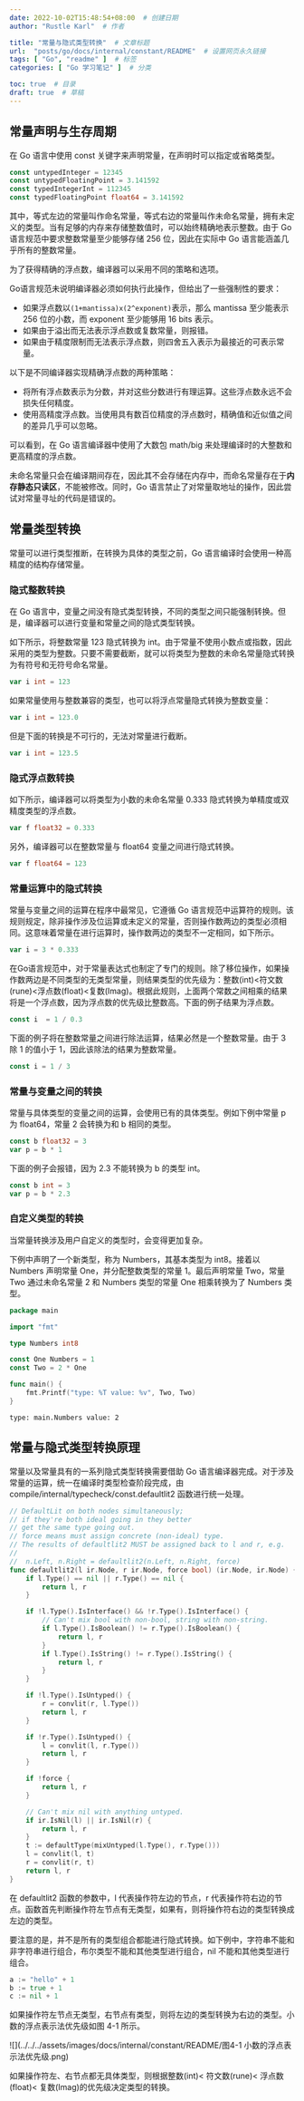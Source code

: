 ```yaml
---
date: 2022-10-02T15:48:54+08:00  # 创建日期
author: "Rustle Karl"  # 作者

title: "常量与隐式类型转换"  # 文章标题
url:  "posts/go/docs/internal/constant/README"  # 设置网页永久链接
tags: [ "Go", "readme" ]  # 标签
categories: [ "Go 学习笔记" ]  # 分类

toc: true  # 目录
draft: true  # 草稿
---
```


## 常量声明与生存周期

在 Go 语言中使用 const 关键字来声明常量，在声明时可以指定或省略类型。

```go
const untypedInteger = 12345
const untypedFloatingPoint = 3.141592
const typedIntegerInt = 112345
const typedFloatingPoint float64 = 3.141592
```

其中，等式左边的常量叫作命名常量，等式右边的常量叫作未命名常量，拥有未定义的类型。当有足够的内存来存储整数值时，可以始终精确地表示整数。由于 Go 语言规范中要求整数常量至少能够存储 256 位，因此在实际中 Go 语言能涵盖几乎所有的整数常量。

为了获得精确的浮点数，编译器可以采用不同的策略和选项。

Go语言规范未说明编译器必须如何执行此操作，但给出了一些强制性的要求：

- 如果浮点数以`(1+mantissa)x(2^exponent)`表示，那么 mantissa 至少能表示 256 位的小数，而 exponent 至少能够用 16 bits 表示。
- 如果由于溢出而无法表示浮点数或复数常量，则报错。
- 如果由于精度限制而无法表示浮点数，则四舍五入表示为最接近的可表示常量。

以下是不同编译器实现精确浮点数的两种策略：

- 将所有浮点数表示为分数，并对这些分数进行有理运算。这些浮点数永远不会损失任何精度。
- 使用高精度浮点数。当使用具有数百位精度的浮点数时，精确值和近似值之间的差异几乎可以忽略。

可以看到，在 Go 语言编译器中使用了大数包 math/big 来处理编译时的大整数和更高精度的浮点数。

未命名常量只会在编译期间存在，因此其不会存储在内存中，而命名常量存在于**内存静态只读区**，不能被修改。同时，Go 语言禁止了对常量取地址的操作，因此尝试对常量寻址的代码是错误的。

## 常量类型转换

常量可以进行类型推断，在转换为具体的类型之前，Go 语言编译时会使用一种高精度的结构存储常量。

### 隐式整数转换

在 Go 语言中，变量之间没有隐式类型转换，不同的类型之间只能强制转换。但是，编译器可以进行变量和常量之间的隐式类型转换。

如下所示，将整数常量 123 隐式转换为 int。由于常量不使用小数点或指数，因此采用的类型为整数。只要不需要截断，就可以将类型为整数的未命名常量隐式转换为有符号和无符号命名常量。

```go
var i int = 123
```

如果常量使用与整数兼容的类型，也可以将浮点常量隐式转换为整数变量：

```go
var i int = 123.0
```

但是下面的转换是不可行的，无法对常量进行截断。

```go
var i int = 123.5
```

### 隐式浮点数转换

如下所示，编译器可以将类型为小数的未命名常量 0.333 隐式转换为单精度或双精度类型的浮点数。

```go
var f float32 = 0.333
```

另外，编译器可以在整数常量与 float64 变量之间进行隐式转换。

```go
var f float64 = 123
```

### 常量运算中的隐式转换

常量与变量之间的运算在程序中最常见，它遵循 Go 语言规范中运算符的规则。该规则规定，除非操作涉及位运算或未定义的常量，否则操作数两边的类型必须相同。这意味着常量在进行运算时，操作数两边的类型不一定相同，如下所示。

```go
var i = 3 * 0.333
```

在Go语言规范中，对于常量表达式也制定了专门的规则。除了移位操作，如果操作数两边是不同类型的无类型常量，则结果类型的优先级为：整数(int)<符文数(rune)<浮点数(float)<复数(Imag)。根据此规则，上面两个常数之间相乘的结果将是一个浮点数，因为浮点数的优先级比整数高。下面的例子结果为浮点数。

```go
const i  = 1 / 0.3
```

下面的例子将在整数常量之间进行除法运算，结果必然是一个整数常量。由于 3 除 1 的值小于 1，因此该除法的结果为整数常量。

```go
const i = 1 / 3
```

### 常量与变量之间的转换

常量与具体类型的变量之间的运算，会使用已有的具体类型。例如下例中常量 p 为 float64，常量 2 会转换为和 b 相同的类型。

```go
const b float32 = 3
var p = b * 1
```

下面的例子会报错，因为 2.3 不能转换为 b 的类型 int。

```go
const b int = 3
var p = b * 2.3
```

### 自定义类型的转换

当常量转换涉及用户自定义的类型时，会变得更加复杂。

下例中声明了一个新类型，称为 Numbers，其基本类型为 int8。接着以 Numbers 声明常量 One，并分配整数类型的常量 1。最后声明常量 Two，常量 Two 通过未命名常量 2 和 Numbers 类型的常量 One 相乘转换为了 Numbers 类型。

```go
package main

import "fmt"

type Numbers int8

const One Numbers = 1
const Two = 2 * One

func main() {
	fmt.Printf("type: %T value: %v", Two, Two)
}
```

```
type: main.Numbers value: 2
```

## 常量与隐式类型转换原理

常量以及常量具有的一系列隐式类型转换需要借助 Go 语言编译器完成。对于涉及常量的运算，统一在编译时类型检查阶段完成，由 compile/internal/typecheck/const.defaultlit2 函数进行统一处理。

```go
// DefaultLit on both nodes simultaneously;
// if they're both ideal going in they better
// get the same type going out.
// force means must assign concrete (non-ideal) type.
// The results of defaultlit2 MUST be assigned back to l and r, e.g.
//
//	n.Left, n.Right = defaultlit2(n.Left, n.Right, force)
func defaultlit2(l ir.Node, r ir.Node, force bool) (ir.Node, ir.Node) {
	if l.Type() == nil || r.Type() == nil {
		return l, r
	}

	if !l.Type().IsInterface() && !r.Type().IsInterface() {
		// Can't mix bool with non-bool, string with non-string.
		if l.Type().IsBoolean() != r.Type().IsBoolean() {
			return l, r
		}
		if l.Type().IsString() != r.Type().IsString() {
			return l, r
		}
	}

	if !l.Type().IsUntyped() {
		r = convlit(r, l.Type())
		return l, r
	}

	if !r.Type().IsUntyped() {
		l = convlit(l, r.Type())
		return l, r
	}

	if !force {
		return l, r
	}

	// Can't mix nil with anything untyped.
	if ir.IsNil(l) || ir.IsNil(r) {
		return l, r
	}
	t := defaultType(mixUntyped(l.Type(), r.Type()))
	l = convlit(l, t)
	r = convlit(r, t)
	return l, r
}
```

在 defaultlit2 函数的参数中，l 代表操作符左边的节点，r 代表操作符右边的节点。函数首先判断操作符左节点有无类型，如果有，则将操作符右边的类型转换成左边的类型。

要注意的是，并不是所有的类型组合都能进行隐式转换。如下例中，字符串不能和非字符串进行组合，布尔类型不能和其他类型进行组合，nil 不能和其他类型进行组合。

```go
a := "hello" + 1
b := true + 1
c := nil + 1
```

如果操作符左节点无类型，右节点有类型，则将左边的类型转换为右边的类型。小数的浮点表示法优先级如图 4-1 所示。

![](../../../assets/images/docs/internal/constant/README/图4-1 小数的浮点表示法优先级.png)

如果操作符左、右节点都无具体类型，则根据整数(int)< 符文数(rune)< 浮点数(float)< 复数(Imag)的优先级决定类型的转换。

```go

```

